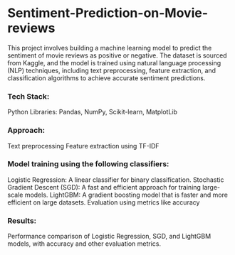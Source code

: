 # Sentiment-Prediction-on-Movie-reviews

This project involves building a machine learning model to predict the sentiment of movie reviews as positive or negative. The dataset is sourced from Kaggle, and the model is trained using natural language processing (NLP) techniques, including text preprocessing, feature extraction, and classification algorithms to achieve accurate sentiment predictions.

### Tech Stack:

Python
Libraries: Pandas, NumPy, Scikit-learn, MatplotLib
### Approach:

Text preprocessing
Feature extraction using TF-IDF 
### Model training using the following classifiers:
Logistic Regression: A linear classifier for binary classification.
Stochastic Gradient Descent (SGD): A fast and efficient approach for training large-scale models.
LightGBM: A gradient boosting model that is faster and more efficient on large datasets.
Evaluation using metrics like accuracy
### Results:
Performance comparison of Logistic Regression, SGD, and LightGBM models, with accuracy and other evaluation metrics.

